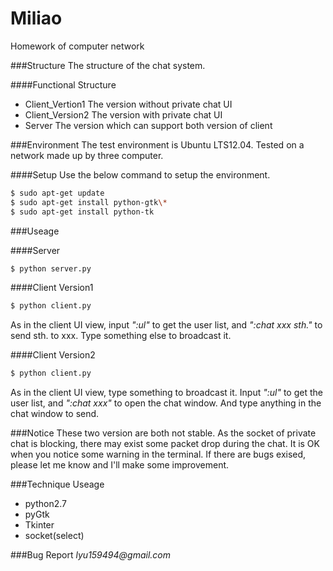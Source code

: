 Miliao
========

Homework of computer network

###Structure
The structure of the chat system.

####Functional Structure
* Client\_Vertion1  The version without private chat UI
* Client\_Version2  The version with private chat UI
* Server            The version which can support both version of client

###Environment
The test environment is Ubuntu LTS12.04.
Tested on a network made up by three computer.

####Setup
Use the below command to setup the environment.

````bash
$ sudo apt-get update
$ sudo apt-get install python-gtk\*
$ sudo apt-get install python-tk
````

###Useage

####Server
````bash
$ python server.py
````

####Client Version1
````bash
$ python client.py
````

As in the client UI view, input _":ul"_ to get the user list, and _":chat xxx
sth."_ to send sth. to xxx. Type something else to broadcast it.

####Client Version2
````bash
$ python client.py
````

As in the client UI view, type something to broadcast it.
Input _":ul"_ to get the user list, and _":chat xxx"_ to open the chat window.
And type anything in the chat window to send.

###Notice
These two version are both not stable. As the socket of private chat is
blocking, there may exist some packet drop during the chat. It is OK when you
notice some warning in the terminal. If there are bugs exised, please let me
know and I'll make some improvement.

###Technique Useage
* python2.7
* pyGtk
* Tkinter
* socket(select)

###Bug Report
_lyu159494@gmail.com_

